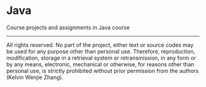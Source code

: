 Java
====

Course projects and assignments in Java course

------------------------------------------------------------
All rights reserved. No part of the project, either text or source codes may be 
used for any purpose other than personal use. Therefore, reproduction, modification, 
storage in a retrieval system or retransmission, in any form or by any means, 
electronic, mechanical or otherwise, for reasons other than personal use, is 
strictly prohibited without prior permission from the authors (Kelvin Wenjie Zhang).
